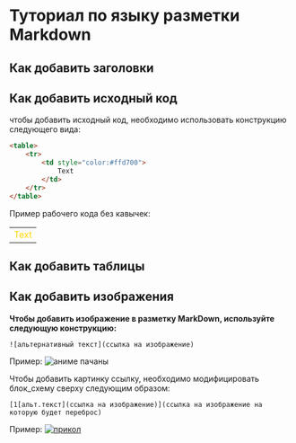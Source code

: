# Туториал по языку разметки Markdown

## Как добавить заголовки

## Как добавить исходный код

чтобы добавить исходный код, необходимо использовать конструкцию следующего вида:
```html
<table>
	<tr>
		<td style="color:#ffd700">
			Text
		</td>
	</tr>
</table>
```
Пример рабочего кода без кавычек:
<table>
	<tr>
		<td style="color:#ffD700">
			Text
		</td>
	</tr>
</table>

## Как добавить таблицы

## Как добавить изображения

**Чтобы добавить изображение в разметку MarkDown, используйте следующую конструкцию:**
```
![альтернативный текст](ссылка на изображение)
```
Пример:
![аниме пачаны](https://awesomereviews.ru/wp-content/uploads/2018/10/Веселье-752x440.jpg)

Чтобы добавить картинку ссылку, необходимо модифицировать блок_схему сверху следующим образом:

```
[1[альт.текст](ссылка на изображение)](ссылка на изображение на которую будет переброс)
```

Пример:
[![прикол](https://www.meme-arsenal.com/memes/02992f294c7347a29a428fe4e62ab53f.jpg)](https://www.youtube.com/watch?v=dQw4w9WgXcQ)
